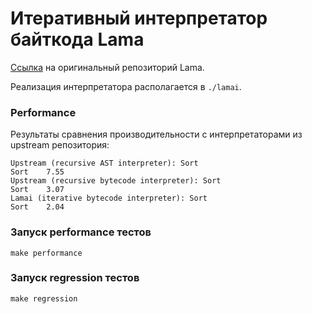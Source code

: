 # Итеративный интерпретатор байткода Lama
[Ссылка](https://github.com/PLTools/Lama) на оригинальный репозиторий Lama.

Реализация интерпретатора располагается в `./lamai`.

### Performance

Результаты сравнения производительности с интерпретаторами из upstream репозитория:
```
Upstream (recursive AST interpreter): Sort
Sort    7.55
Upstream (recursive bytecode interpreter): Sort
Sort    3.07
Lamai (iterative bytecode interpreter): Sort
Sort    2.04
```

### Запуск performance тестов
```
make performance
```
### Запуск regression тестов
```
make regression
```
